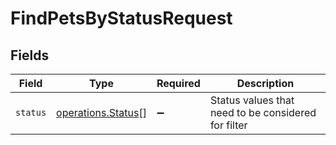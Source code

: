 # FindPetsByStatusRequest


## Fields

| Field                                                    | Type                                                     | Required                                                 | Description                                              |
| -------------------------------------------------------- | -------------------------------------------------------- | -------------------------------------------------------- | -------------------------------------------------------- |
| `status`                                                 | [operations.Status](../../models/operations/status.md)[] | :heavy_minus_sign:                                       | Status values that need to be considered for filter      |